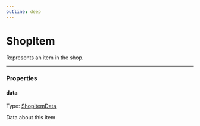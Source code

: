 ```yaml
---
outline: deep
---
```


# ShopItem

Represents an item in the shop.

---

### Properties

#### data

Type: [ShopItemData](./typedefs/ShopItemData.md)

Data about this item

